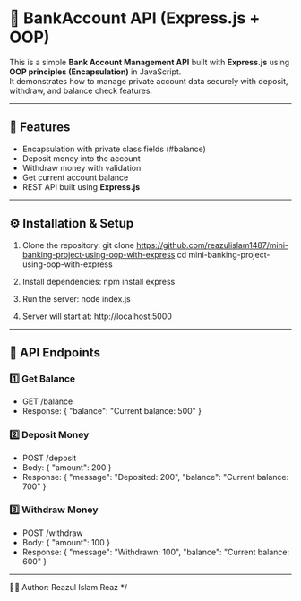 # 🏦 BankAccount API (Express.js + OOP)

This is a simple **Bank Account Management API** built with **Express.js** using **OOP principles (Encapsulation)** in JavaScript.  
It demonstrates how to manage private account data securely with deposit, withdraw, and balance check features.

---

## 🚀 Features

- Encapsulation with private class fields (#balance)
- Deposit money into the account
- Withdraw money with validation
- Get current account balance
- REST API built using **Express.js**

---

## ⚙️ Installation & Setup

1. Clone the repository:
   git clone https://github.com/reazulislam1487/mini-banking-project-using-oop-with-express
   cd mini-banking-project-using-oop-with-express

2. Install dependencies:
   npm install express

3. Run the server:
   node index.js

4. Server will start at:
   http://localhost:5000

---

## 📡 API Endpoints

### 1️⃣ Get Balance

- GET /balance
- Response:
  { "balance": "Current balance: 500" }

### 2️⃣ Deposit Money

- POST /deposit
- Body: { "amount": 200 }
- Response:
  { "message": "Deposited: 200", "balance": "Current balance: 700" }

### 3️⃣ Withdraw Money

- POST /withdraw
- Body: { "amount": 100 }
- Response:
  { "message": "Withdrawn: 100", "balance": "Current balance: 600" }

---

👨‍💻 Author: Reazul Islam Reaz
\*/
